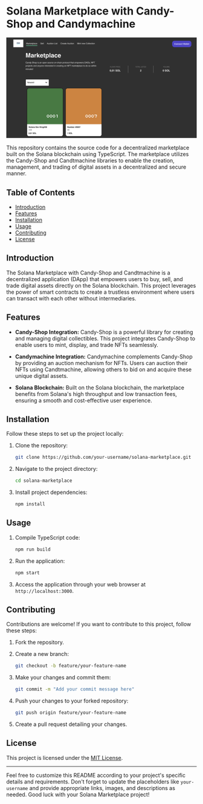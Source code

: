 # Solana Marketplace with Candy-Shop and Candymachine

![Project Logo](marketScreen.png) <!-- You can add your project logo here -->

This repository contains the source code for a decentralized marketplace built on the Solana blockchain using TypeScript. The marketplace utilizes the Candy-Shop and Candtmachine libraries to enable the creation, management, and trading of digital assets in a decentralized and secure manner.

## Table of Contents

- [Introduction](#introduction)
- [Features](#features)
- [Installation](#installation)
- [Usage](#usage)
- [Contributing](#contributing)
- [License](#license)

## Introduction

The Solana Marketplace with Candy-Shop and Candtmachine is a decentralized application (DApp) that empowers users to buy, sell, and trade digital assets directly on the Solana blockchain. This project leverages the power of smart contracts to create a trustless environment where users can transact with each other without intermediaries.

## Features

- **Candy-Shop Integration:** Candy-Shop is a powerful library for creating and managing digital collectibles. This project integrates Candy-Shop to enable users to mint, display, and trade NFTs seamlessly.

- **Candymachine Integration:** Candymachine complements Candy-Shop by providing an auction mechanism for NFTs. Users can auction their NFTs using Candtmachine, allowing others to bid on and acquire these unique digital assets.


- **Solana Blockchain:** Built on the Solana blockchain, the marketplace benefits from Solana's high throughput and low transaction fees, ensuring a smooth and cost-effective user experience.

## Installation

Follow these steps to set up the project locally:

1. Clone the repository:
   ```bash
   git clone https://github.com/your-username/solana-marketplace.git
   ```

2. Navigate to the project directory:
   ```bash
   cd solana-marketplace
   ```

3. Install project dependencies:
   ```bash
   npm install
   ```

## Usage

1. Compile TypeScript code:
   ```bash
   npm run build
   ```

2. Run the application:
   ```bash
   npm start
   ```

3. Access the application through your web browser at `http://localhost:3000`.

## Contributing

Contributions are welcome! If you want to contribute to this project, follow these steps:

1. Fork the repository.

2. Create a new branch:
   ```bash
   git checkout -b feature/your-feature-name
   ```

3. Make your changes and commit them:
   ```bash
   git commit -m "Add your commit message here"
   ```

4. Push your changes to your forked repository:
   ```bash
   git push origin feature/your-feature-name
   ```

5. Create a pull request detailing your changes.

## License

This project is licensed under the [MIT License](LICENSE).

---

Feel free to customize this README according to your project's specific details and requirements. Don't forget to update the placeholders like `your-username` and provide appropriate links, images, and descriptions as needed. Good luck with your Solana Marketplace project!
